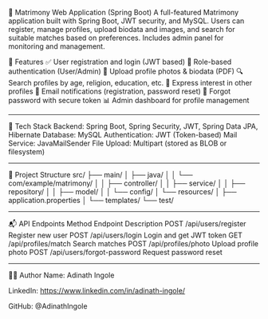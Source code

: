 💑 Matrimony Web Application (Spring Boot)
A full-featured Matrimony application built with Spring Boot, JWT security, and MySQL. Users can register, manage profiles, upload biodata and images, and search for suitable matches based on preferences. Includes admin panel for monitoring and management.

🚀 Features
✅ User registration and login (JWT based)
🔐 Role-based authentication (User/Admin)
📸 Upload profile photos & biodata (PDF)
🔍 Search profiles by age, religion, education, etc.
💌 Express interest in other profiles
📧 Email notifications (registration, password reset)
🔄 Forgot password with secure token
📊 Admin dashboard for profile management

*****************************************************************************

🧰 Tech Stack
Backend: Spring Boot, Spring Security, JWT, Spring Data JPA, Hibernate
Database: MySQL
Authentication: JWT (Token-based)
Mail Service: JavaMailSender
File Upload: Multipart (stored as BLOB or filesystem)

*****************************************************************************

📁 Project Structure
src/
├── main/
│ ├── java/
│ │ └── com/example/matrimony/
│ │ ├── controller/
│ │ ├── service/
│ │ ├── repository/
│ │ ├── model/
│ │ └── config/
│ └── resources/
│ ├── application.properties
│ └── templates/
└── test/

************************************************************************

📬 API Endpoints
Method	Endpoint	Description
POST	/api/users/register	Register new user
POST	/api/users/login	Login and get JWT token
GET	/api/profiles/match	Search matches
POST	/api/profiles/photo	Upload profile photo
POST	/api/users/forgot-password	Request password reset

************************************************************************

🧑‍💻 Author Name: Adinath Ingole

LinkedIn: https://www.linkedin.com/in/adinath-ingole/

GitHub: @AdinathIngole
